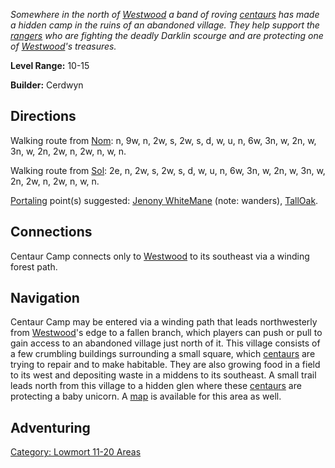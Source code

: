 *Somewhere in the north of [Westwood](:Category:_Westwood.md "wikilink")
a band of roving [centaurs](Centaurs.md "wikilink") has made a hidden
camp in the ruins of an abandoned village. They help support the
[rangers](:Category:_Rangers.md "wikilink") who are fighting the deadly
Darklin scourge and are protecting one of
[Westwood](:Category:_Westwood.md "wikilink")'s treasures.*

**Level Range:** 10-15

**Builder:** Cerdwyn

## Directions

Walking route from [Nom](Nom.md "wikilink"): n, 9w, n, 2w, s, 2w, s, d,
w, u, n, 6w, 3n, w, 2n, w, 3n, w, 2n, 2w, n, 2w, n, w, n.

Walking route from [Sol](Sol.md "wikilink"): 2e, n, 2w, s, 2w, s, d, w,
u, n, 6w, 3n, w, 2n, w, 3n, w, 2n, 2w, n, 2w, n, w, n.

[Portaling](Portal.md "wikilink") point(s) suggested: [Jenony
WhiteMane](Jenony_WhiteMane.md "wikilink") (note: wanders),
[TallOak](TallOak.md "wikilink").

## Connections

Centaur Camp connects only to
[Westwood](:Category:_Westwood.md "wikilink") to its southeast via a
winding forest path.

## Navigation

Centaur Camp may be entered via a winding path that leads northwesterly
from [Westwood](:Category:_Westwood.md "wikilink")'s edge to a fallen
branch, which players can push or pull to gain access to an abandoned
village just north of it. This village consists of a few crumbling
buildings surrounding a small square, which
[centaurs](Centaurs.md "wikilink") are trying to repair and to make
habitable. They are also growing food in a field to its west and
depositing waste in a middens to its southeast. A small trail leads
north from this village to a hidden glen where these
[centaurs](Centaurs.md "wikilink") are protecting a baby unicorn. A
[map](Centaur_Camp_Map.md "wikilink") is available for this area as
well.

## Adventuring

[Category: Lowmort 11-20
Areas](Category:_Lowmort_11-20_Areas "wikilink")
